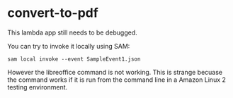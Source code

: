 # convert-to-pdf

This lambda app still needs to be debugged.

You can try to invoke it locally using SAM:

```
sam local invoke --event SampleEvent1.json
```

However the libreoffice command is not working. This is strange becuase the command works if it is run from the command line in a Amazon Linux 2 testing environment.
